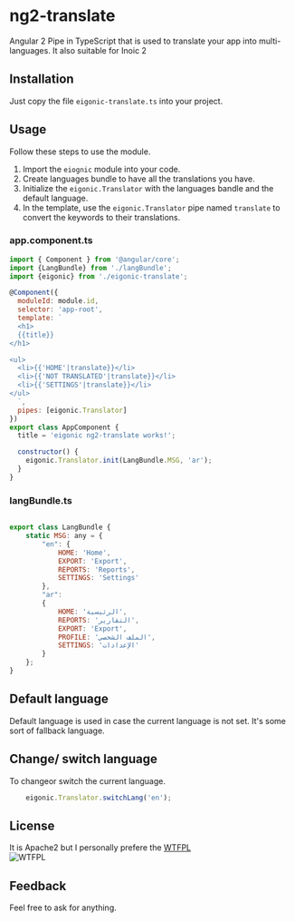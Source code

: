 # ng2-translate

Angular 2 Pipe in TypeScript that is used to translate your app into multi-languages. It also suitable for Inoic 2

## Installation
Just copy the file `eigonic-translate.ts` into your project.

## Usage

Follow these steps to use the module.
1. Import the `eiognic` module into your code.
2. Create languages bundle to have all the translations you have.
3. Initialize the `eigonic.Translator` with the languages bandle and the default language.
4. In the template, use the   `eigonic.Translator` pipe named `translate` to convert the keywords to their translations.
 
### app.component.ts
```javascript
import { Component } from '@angular/core';
import {LangBundle} from './langBundle';
import {eigonic} from './eigonic-translate';

@Component({
  moduleId: module.id,
  selector: 'app-root',
  template: `
  <h1>
  {{title}}
</h1>

<ul>
  <li>{{'HOME'|translate}}</li>
  <li>{{'NOT TRANSLATED'|translate}}</li>
  <li>{{'SETTINGS'|translate}}</li>
</ul>
  `, 
  pipes: [eigonic.Translator]
})
export class AppComponent {
  title = 'eigonic ng2-translate works!';

  constructor() {
    eigonic.Translator.init(LangBundle.MSG, 'ar');
  }
}

```
### langBundle.ts

```javascript

export class LangBundle {
    static MSG: any = {
        "en": {
            HOME: 'Home',
            EXPORT: 'Export',
            REPORTS: 'Reports',
            SETTINGS: 'Settings'
        },
        "ar":
        {
            HOME: 'الرئيسية',
            REPORTS: 'التقارير',
            EXPORT: 'Export',
            PROFILE: 'الملف الشخصي',
            SETTINGS: 'الإعدادات'
        }
    };
}

```
## Default language
Default language is used in case the current language is not set. It's some sort of fallback language.

## Change/ switch language

To changeor switch the current language. 

```javascript
    eigonic.Translator.switchLang('en');
```

## License 
It is Apache2 but I personally prefere the [WTFPL](https://en.wikipedia.org/wiki/WTFPL)  
![WTFPL](https://upload.wikimedia.org/wikipedia/commons/thumb/0/05/WTFPL_logo.svg/140px-WTFPL_logo.svg.png "WTFPL logo")

## Feedback
Feel free to ask for anything.
